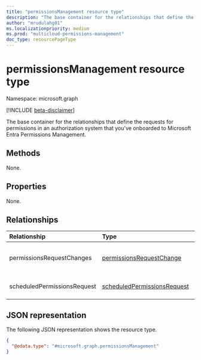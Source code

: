 ```yaml
---
title: "permissionsManagement resource type"
description: "The base container for the relationships that define the requests for permissions in an authorization system that you've onboarded to Microsoft Entra Permissions Management."
author: "mrudulahg01"
ms.localizationpriority: medium
ms.prod: "multicloud-permissions-management"
doc_type: resourcePageType
---
```


# permissionsManagement resource type

Namespace: microsoft.graph

[!INCLUDE [beta-disclaimer](../../includes/beta-disclaimer.md)]

The base container for the relationships that define the requests for permissions in an authorization system that you've onboarded to Microsoft Entra Permissions Management.

## Methods
None.

## Properties
None.

## Relationships
|Relationship|Type|Description|
|:---|:---|:---|
|permissionsRequestChanges|[permissionsRequestChange](../resources/permissionsrequestchange.md)|Represents the change events of the scheduledPermissionsRequest entity.|
|scheduledPermissionsRequest|[scheduledPermissionsRequest](../resources/scheduledpermissionsrequest.md)|Represents the requests for permissions on resources in a target authorization system.|

## JSON representation
The following JSON representation shows the resource type.
<!-- {
  "blockType": "resource",
  "keyProperty": "id",
  "@odata.type": "microsoft.graph.permissionsManagement",
  "openType": false
}
-->
``` json
{
  "@odata.type": "#microsoft.graph.permissionsManagement"
}
```


